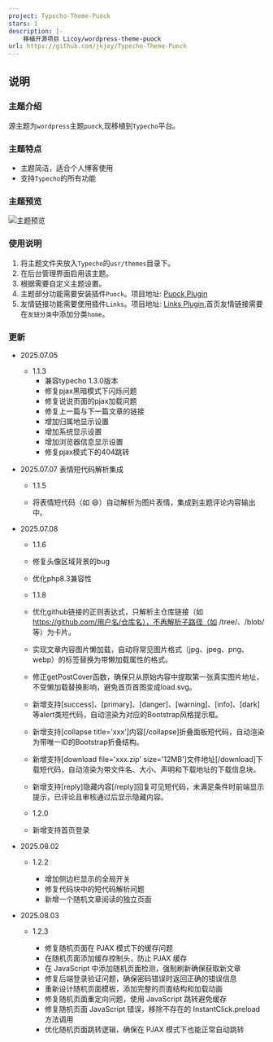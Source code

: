 ```yaml
---
project: Typecho-Theme-Puock
stars: 1
description: |-
    移植开源项目 Licoy/wordpress-theme-puock
url: https://github.com/jkjoy/Typecho-Theme-Puock
---
```


## 说明

### 主题介绍

源主题为`wordpress`主题`puock`,现移植到`Typecho`平台。

### 主题特点
- 主题简洁，适合个人博客使用
- 支持`Typecho`的所有功能

### 主题预览

![主题预览](/screenshot.png)

### 使用说明

1. 将主题文件夹放入`Typecho`的`usr/themes`目录下。
2. 在后台管理界面启用该主题。
3. 根据需要自定义主题设置。
4. 主题部分功能需要安装插件`Puock`。项目地址: [Puock Plugin](https://github.com/jkjoy/typecho-plugin-puock)
5. 友情链接功能需要使用插件`Links`。项目地址: [Links Plugin](https://file.imsun.org/upload/2025-06/Links-1.2.7.zip),首页友情链接需要在`友链分类`中添加分类`home`。

### 更新

- 2025.07.05
  - 1.1.3 
    - 兼容typecho 1.3.0版本
    - 修复pjax黑暗模式下闪烁问题
    - 修复说说页面的pjax加载问题
    - 修复上一篇与下一篇文章的链接
    - 增加归属地显示设置
    - 增加系统显示设置
    - 增加浏览器信息显示设置
    - 修复pjax模式下的404跳转

- 2025.07.07 表情短代码解析集成
  - 1.1.5
  
   - 将表情短代码（如 :smile:）自动解析为图片表情，集成到主题评论内容输出中。

- 2025.07.08

  - 1.1.6
  
   - 修复头像区域背景的bug
   - 优化php8.3兼容性

  - 1.1.8

   - 优化github链接的正则表达式，只解析主仓库链接（如 https://github.com/用户名/仓库名），不再解析子路径（如 /tree/、/blob/ 等）为卡片。
   - 实现文章内容图片懒加载，自动将常见图片格式（jpg、jpeg、png、webp）的<img>标签替换为带懒加载属性的格式。
   - 修正getPostCover函数，确保只从原始内容中提取第一张真实图片地址，不受懒加载替换影响，避免首页首图变成load.svg。

   - 新增支持[success]、[primary]、[danger]、[warning]、[info]、[dark]等alert类短代码，自动渲染为对应的Bootstrap风格提示框。
   - 新增支持[collapse title='xxx']内容[/collapse]折叠面板短代码，自动渲染为带唯一ID的Bootstrap折叠结构。
   - 新增支持[download file='xxx.zip' size='12MB']文件地址[/download]下载短代码，自动渲染为带文件名、大小、声明和下载地址的下载信息块。
   - 新增支持[reply]隐藏内容[/reply]回复可见短代码，未满足条件时前端显示提示，已评论且审核通过后显示隐藏内容。

  - 1.2.0

   - 新增支持首页登录

- 2025.08.02

  - 1.2.2

    - 增加侧边栏显示的全局开关
    - 修复代码块中的短代码解析问题
    - 新增一个随机文章阅读的独立页面

- 2025.08.03

  - 1.2.3

    - 修复随机页面在 PJAX 模式下的缓存问题
    - 在随机页面添加缓存控制头，防止 PJAX 缓存
    - 在 JavaScript 中添加随机页面检测，强制刷新确保获取新文章
    - 修复后端登录验证问题，确保密码错误时返回正确的错误信息
    - 重新设计随机页面模板，添加完整的页面结构和加载动画
    - 修复随机页面重定向问题，使用 JavaScript 跳转避免缓存
    - 修复随机页面 JavaScript 错误，移除不存在的 InstantClick.preload 方法调用
    - 优化随机页面跳转逻辑，确保在 PJAX 模式下也能正常自动跳转
